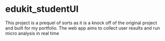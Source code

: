 # edukit_studentUI
This project is a prequel of sorts as it is a knock off of the original project and built for my portfolio. The web app aims to collect user results and run micro analysis in real time
